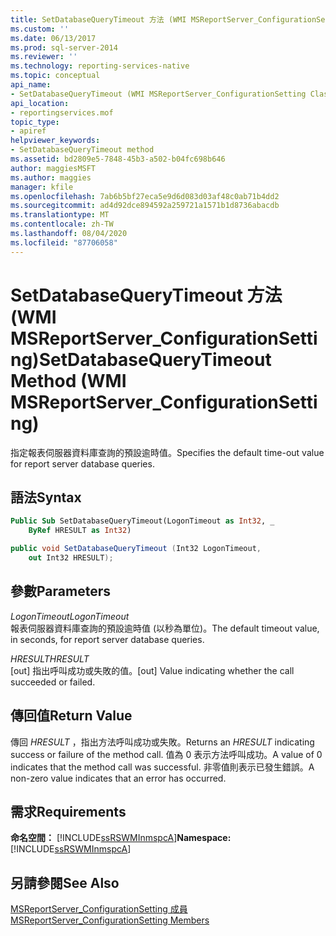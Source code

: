 ```yaml
---
title: SetDatabaseQueryTimeout 方法 (WMI MSReportServer_ConfigurationSetting) | Microsoft Docs
ms.custom: ''
ms.date: 06/13/2017
ms.prod: sql-server-2014
ms.reviewer: ''
ms.technology: reporting-services-native
ms.topic: conceptual
api_name:
- SetDatabaseQueryTimeout (WMI MSReportServer_ConfigurationSetting Class)
api_location:
- reportingservices.mof
topic_type:
- apiref
helpviewer_keywords:
- SetDatabaseQueryTimeout method
ms.assetid: bd2809e5-7848-45b3-a502-b04fc698b646
author: maggiesMSFT
ms.author: maggies
manager: kfile
ms.openlocfilehash: 7ab6b5bf27eca5e9d6d083d03af48c0ab71b4dd2
ms.sourcegitcommit: ad4d92dce894592a259721a1571b1d8736abacdb
ms.translationtype: MT
ms.contentlocale: zh-TW
ms.lasthandoff: 08/04/2020
ms.locfileid: "87706058"
---
```

# <a name="setdatabasequerytimeout-method-wmi-msreportserver_configurationsetting"></a><span data-ttu-id="aacb5-102">SetDatabaseQueryTimeout 方法 (WMI MSReportServer_ConfigurationSetting)</span><span class="sxs-lookup"><span data-stu-id="aacb5-102">SetDatabaseQueryTimeout Method (WMI MSReportServer_ConfigurationSetting)</span></span>
  <span data-ttu-id="aacb5-103">指定報表伺服器資料庫查詢的預設逾時值。</span><span class="sxs-lookup"><span data-stu-id="aacb5-103">Specifies the default time-out value for report server database queries.</span></span>  
  
## <a name="syntax"></a><span data-ttu-id="aacb5-104">語法</span><span class="sxs-lookup"><span data-stu-id="aacb5-104">Syntax</span></span>  
  
```vb  
Public Sub SetDatabaseQueryTimeout(LogonTimeout as Int32, _  
    ByRef HRESULT as Int32)  
```  
  
```csharp  
public void SetDatabaseQueryTimeout (Int32 LogonTimeout,   
    out Int32 HRESULT);  
```  
  
## <a name="parameters"></a><span data-ttu-id="aacb5-105">參數</span><span class="sxs-lookup"><span data-stu-id="aacb5-105">Parameters</span></span>  
 <span data-ttu-id="aacb5-106">*LogonTimeout*</span><span class="sxs-lookup"><span data-stu-id="aacb5-106">*LogonTimeout*</span></span>  
 <span data-ttu-id="aacb5-107">報表伺服器資料庫查詢的預設逾時值 (以秒為單位)。</span><span class="sxs-lookup"><span data-stu-id="aacb5-107">The default timeout value, in seconds, for report server database queries.</span></span>  
  
 <span data-ttu-id="aacb5-108">*HRESULT*</span><span class="sxs-lookup"><span data-stu-id="aacb5-108">*HRESULT*</span></span>  
 <span data-ttu-id="aacb5-109">[out] 指出呼叫成功或失敗的值。</span><span class="sxs-lookup"><span data-stu-id="aacb5-109">[out] Value indicating whether the call succeeded or failed.</span></span>  
  
## <a name="return-value"></a><span data-ttu-id="aacb5-110">傳回值</span><span class="sxs-lookup"><span data-stu-id="aacb5-110">Return Value</span></span>  
 <span data-ttu-id="aacb5-111">傳回 *HRESULT* ，指出方法呼叫成功或失敗。</span><span class="sxs-lookup"><span data-stu-id="aacb5-111">Returns an *HRESULT* indicating success or failure of the method call.</span></span> <span data-ttu-id="aacb5-112">值為 0 表示方法呼叫成功。</span><span class="sxs-lookup"><span data-stu-id="aacb5-112">A value of 0 indicates that the method call was successful.</span></span> <span data-ttu-id="aacb5-113">非零值則表示已發生錯誤。</span><span class="sxs-lookup"><span data-stu-id="aacb5-113">A non-zero value indicates that an error has occurred.</span></span>  
  
## <a name="requirements"></a><span data-ttu-id="aacb5-114">需求</span><span class="sxs-lookup"><span data-stu-id="aacb5-114">Requirements</span></span>  
 <span data-ttu-id="aacb5-115">**命名空間：** [!INCLUDE[ssRSWMInmspcA](../../includes/ssrswminmspca-md.md)]</span><span class="sxs-lookup"><span data-stu-id="aacb5-115">**Namespace:** [!INCLUDE[ssRSWMInmspcA](../../includes/ssrswminmspca-md.md)]</span></span>  
  
## <a name="see-also"></a><span data-ttu-id="aacb5-116">另請參閱</span><span class="sxs-lookup"><span data-stu-id="aacb5-116">See Also</span></span>  
 [<span data-ttu-id="aacb5-117">MSReportServer_ConfigurationSetting 成員</span><span class="sxs-lookup"><span data-stu-id="aacb5-117">MSReportServer_ConfigurationSetting Members</span></span>](msreportserver-configurationsetting-members.md)  
  
  
